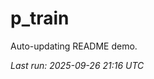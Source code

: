 # p_train

Auto-updating README demo.

<!--START_SECTION:status-->
_Last run: 2025-09-26 21:16 UTC_
<!--END_SECTION:status-->























































































































































































































































































































































































































































































































































































































































































































































































































































































